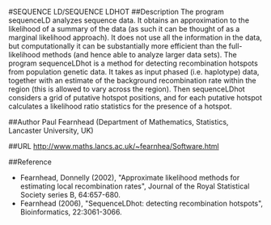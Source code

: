 #SEQUENCE LD/SEQUENCE LDHOT
##Description
The program sequenceLD analyzes sequence data. It obtains an approximation to the likelihood of a summary of the data (as such it can be thought of as a marginal likelihood approach). It does not use all the information in the data, but computationally it can be substantially more efficient than the full-likelihood methods (and hence able to analyze larger data sets). 
 The program sequenceLDhot is a method for detecting recombination hotspots from population genetic data. It takes as input phased (i.e. haplotype) data, together with an estimate of the background recombination rate within the region (this is allowed to vary across the region). Then sequenceLDhot considers a grid of putative hotspot positions, and for each putative hotspot calculates a likelihood ratio statistics for the presence of a hotspot.

##Author
Paul Fearnhead (Department of Mathematics, Statistics, Lancaster University, UK)

##URL
http://www.maths.lancs.ac.uk/~fearnhea/Software.html

##Reference
* Fearnhead, Donnelly (2002), "Approximate likelihood methods for estimating local recombination rates", Journal of the Royal Statistical Society series B, 64:657-680.
* Fearnhead (2006), "SequenceLDhot: detecting recombination hotspots", Bioinformatics, 22:3061-3066.

